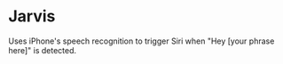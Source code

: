 # Jarvis

Uses iPhone's speech recognition to trigger Siri when "Hey [your phrase here]" is detected.
